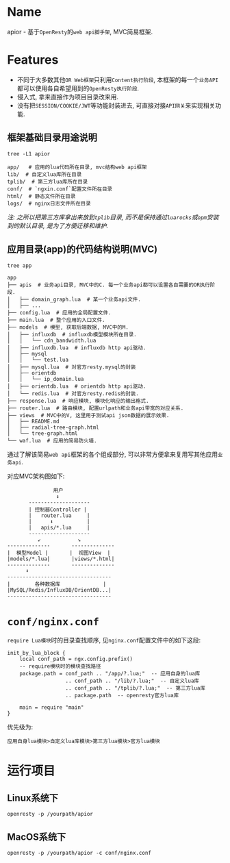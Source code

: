 # Name

apior - 基于`OpenResty`的`web api脚手架`, MVC简易框架.


# Features

* 不同于大多数其他`OR Web框架`只利用`Content执行阶段`, 本框架的每一个`业务API`都可以使用各自希望用到的`OpenResty执行阶段`.
* 侵入式, 拿来直接作为项目目录改来用.
* 没有把`SESSION/COOKIE/JWT`等功能封装进去, 可直接对接`API网关`来实现相关功能.


## 框架基础目录用途说明

`tree -L1 apior`
```vim
app/   # 应用的lua代码所在目录, mvc结构web api框架
lib/  # 自定义lua库所在目录
tplib/  # 第三方lua库所在目录
conf/  # `ngxin.conf`配置文件所在目录
html/  # 静态文件所在目录
logs/  # nginx日志文件所在目录
```

*注: 之所以把第三方库拿出来放到`tplib`目录, 而不是保持通过`luarocks`或`opm`安装到的默认目录, 是为了方便迁移和维护.*


## 应用目录(app)的代码结构说明(MVC)

`tree app`
```
app
├── apis  # 业务api目录, MVC中的C. 每一个业务api都可以设置各自需要的OR执行阶段.
│   ├── domain_graph.lua  # 某一个业务api文件.
│   ├── ...
├── config.lua  # 应用的全局配置文件.
├── main.lua  # 整个应用的入口文件.
├── models  # 模型, 获取后端数据, MVC中的M.
│   ├── influxdb  # influxdb模型模块所在目录.
│   │   └── cdn_bandwidth.lua
│   ├── influxdb.lua  # influxdb http api驱动.
│   ├── mysql
│   │   └── test.lua
│   ├── mysql.lua  # 对官方resty.mysql的封装
│   ├── orientdb
│   │   └── ip_domain.lua
│   ├── orientdb.lua  # orientdb http api驱动.
│   └── redis.lua  # 对官方resty.redis的封装.
├── response.lua  # 响应模块, 模块化响应的输出格式.
├── router.lua  # 路由模块, 配置urlpath和业务api带宽的对应关系.
├── views  # MVC中的V, 这里用于测试api json数据的展示效果.
│   ├── README.md
│   ├── radial-tree-graph.html
│   └── tree-graph.html
└── waf.lua  # 应用的简易防火墙.
```

通过了解该简易`web api`框架的各个组成部分, 可以非常方便拿来复用写其他应用`业务api`.


对应MVC架构图如下:

                   用户
                    ↕️
           --------------------
           | 控制器Controller |
           |   router.lua     |
           |      ⬇️           |
           |   apis/*.lua     |
           --------------------
              ↙️            ↘️
    --------------       --------------
    |  模型Model |       |  视图View  |
    |models/*.lua|       |views/*.html|
    --------------       --------------
          ⬇️
    ----------------------------------
    |        各种数据库              |
    |MySQL/Redis/InfluxDB/OrientDB...|
    ----------------------------------


# `conf/nginx.conf`

`require Lua模块`时的目录查找顺序, 见`nginx.conf`配置文件中的如下这段:

```nginx
init_by_lua_block {
    local conf_path = ngx.config.prefix()
    -- require模块时的模块查找路径
    package.path = conf_path .. "/app/?.lua;"  -- 应用自身的lua库
                   .. conf_path .. "/lib/?.lua;"  -- 自定义lua库
                   .. conf_path .. "/tplib/?.lua;"  -- 第三方lua库
                   .. package.path  -- openresty官方lua库

    main = require "main"
}
```

优先级为:

`应用自身lua模块>自定义lua库模块>第三方lua模块>官方lua模块`


# 运行项目

## Linux系统下
`openresty -p /yourpath/apior`

## MacOS系统下
`openresty -p /yourpath/apior -c conf/nginx.conf`

